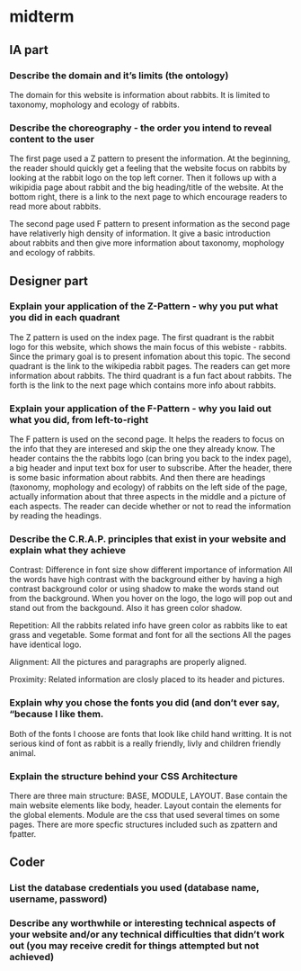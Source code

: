 # midterm

## IA part

### Describe the domain and it’s limits (the ontology)
The domain for this website is information about rabbits. It is limited to taxonomy, mophology and ecology of rabbits. 

### Describe the choreography - the order you intend to reveal content to the user
The first page used a Z pattern to present the information. At the beginning, the reader should quickly get a feeling that the website focus on rabbits by looking at the rabbit logo on the top left corner. Then it follows up with a wikipidia page about rabbit and the big heading/title of the website. At the bottom right, there is a link to the next page to which encourage readers to read more about rabbits. 

The second page used F pattern to present information as the second page have relativerly high density of information. It give a basic introduction about rabbits and then give more information about taxonomy, mophology and ecology of rabbits.

## Designer part 

### Explain your application of the Z-Pattern - why you put what you did in each quadrant
The Z pattern is used on the index page. The first quadrant is the rabbit logo for this website, which shows the main focus of this webiste - rabbits. Since the primary goal is to present infomation about this topic. The second quadrant is the link to the wikipedia rabbit pages. The readers can get more information about rabbits. The third quadrant is a fun fact about rabbits. The forth is the link to the next page which contains more info about rabbits. 

### Explain your application of the F-Pattern - why you laid out what you did, from left-to-right
The F pattern is used on the second page. It helps the readers to focus on the info that they are interesed and skip the one they already know. The header contains the the rabbits logo (can bring you back to the index page), a big header and input text box for user to subscribe. After the header, there is some basic information about rabbits. And then there are headings (taxonomy, mophology and ecology) of rabbits on the left side of the page, actually information about that three aspects in the middle and a picture of each aspects. The reader can decide whether or not to read the information by reading the headings. 

### Describe the C.R.A.P. principles that exist in your website and explain what they achieve
Contrast:
Difference in font size show different importance of information 
All the words have high contrast with the background either by having a high contrast background color or using shadow to make the words stand out from the background. 
When you hover on the logo, the logo will pop out and stand out from the backgound. Also it has green color shadow. 

Repetition:
All the rabbits related info have green color as rabbits like to eat grass and vegetable. 
Some format and font for all the sections 
All the pages have identical logo. 

Alignment:
All the pictures and paragraphs are properly aligned. 

Proximity:
Related information are closly placed to its header and pictures. 


### Explain why you chose the fonts you did (and don’t ever say, “because I like them.
Both of the fonts I choose are fonts that look like child hand writting. It is not serious kind of font as rabbit is a really friendly, livly and children friendly animal. 

### Explain the structure behind your CSS Architecture
There are three main structure: BASE, MODULE, LAYOUT. Base contain the main website elements like body, header. Layout contain the elements for the global elements. Module are the css that used several times on some pages. There are more specfic structures included such as zpattern and fpatter. 

## Coder 

### List the database credentials you used (database name, username, password)
### Describe any worthwhile or interesting technical aspects of your website and/or any technical difficulties that didn’t work out (you may receive credit for things attempted but not achieved)
